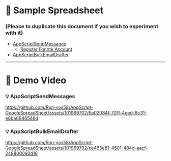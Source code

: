 # 🔗 Sample Spreadsheet
### (Please to duplicate this document if you wish to experiment with it)
- [AppScriptSendMessages](https://docs.google.com/spreadsheets/d/1cUaVsq3jtZ0A6YEBz3RLMJhqRU97aHKXkuow1QA2QCA/edit#gid=0)
  - [Register Fonnte Account](https://fonnte.com/)
- [AppScriptBulkEmailDrafter](https://docs.google.com/spreadsheets/d/1v7M5In7lyb08KAV5MykessPgO0fgCQKECf5159W1W2Y/edit?usp=sharing) 
---
# 🚀 Demo Video
### 💡 AppScriptSendMessages
https://github.com/Ron-yos58/AppScript-GoogleSpreadSheet/assets/101969702/6a02084f-701f-4eed-8c31-e8ba0946548d

### 💡 AppScriptBulkEmailDrafter
https://github.com/Ron-yos58/AppScript-GoogleSpreadSheet/assets/101969702/ee465e81-4501-484d-aacf-248800092d16












<!---
Ron-yos58/Ron-yos58 is a ✨ special ✨ repository because its `README.md` (this file) appears on your GitHub profile.
You can click the Preview link to take a look at your changes.
--->
